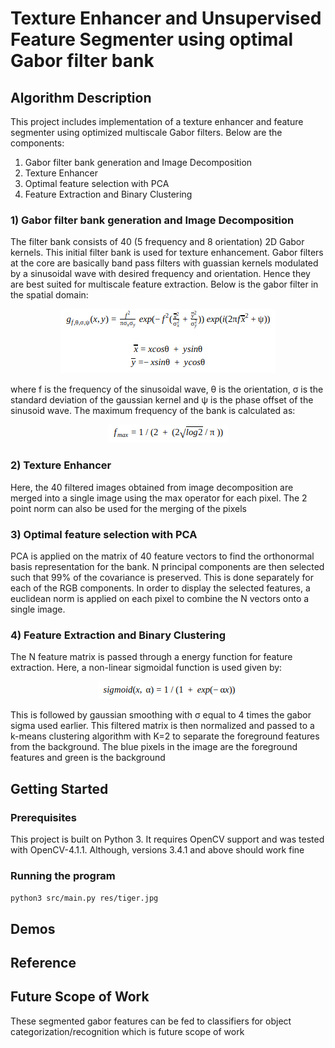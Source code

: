 # Texture Enhancer and Unsupervised Feature Segmenter using optimal Gabor filter bank

## Algorithm Description
This project includes implementation of a texture enhancer and feature segmenter using optimized multiscale Gabor filters. Below are the components:
1)  Gabor filter bank generation and Image Decomposition
2)  Texture Enhancer
3)  Optimal feature selection with PCA 
4)  Feature Extraction and Binary Clustering

### 1) Gabor filter bank generation and Image Decomposition

The filter bank consists of 40 (5 frequency and 8 orientation) 2D Gabor kernels. This initial filter bank is used for texture enhancement. Gabor filters at the core are basically band pass filters with guassian kernels modulated by a sinusoidal wave with desired frequency and orientation. Hence they are best suited for multiscale feature extraction. Below is the gabor filter in the spatial domain:

<p align="center">
  <img src="docs/images/eq1.png">
</p>

where f is the frequency of the sinusoidal wave, θ is the orientation, σ is the standard deviation of the gaussian kernel and ψ is the phase offset of the sinusoid wave. The maximum frequency of the bank is calculated as:

<p align="center">
  <img src="docs/images/eq2_a.png">
</p>

### 2) Texture Enhancer
Here, the 40 filtered images obtained from image decomposition are merged into a single image using the max operator for each pixel. The 2 point norm can also be used for the merging of the pixels

### 3) Optimal feature selection with PCA
PCA is applied on the matrix of 40 feature vectors to find the orthonormal basis representation for the bank. N principal components are then selected such that 99% of the covariance is preserved. This is done separately for each of the RGB components. In order to display the selected features, a euclidean norm is applied on each pixel to combine the N vectors onto a single image. 

### 4)  Feature Extraction and Binary Clustering
The N feature matrix is passed through a energy function for feature extraction. Here, a non-linear sigmoidal function is used given by:

<p align="center">
  <img src="docs/images/eq3.png">
</p>

This is followed by gaussian smoothing with σ equal to 4 times the gabor sigma used earlier. This filtered matrix is then normalized and passed to a k-means clustering algorithm with K=2 to separate the foreground features from the background. The blue pixels in the image are the foreground features and green is the background

## Getting Started
### Prerequisites
This project is built on Python 3. It requires OpenCV support and was tested with OpenCV-4.1.1. Although, versions 3.4.1 and above should work fine

### Running the program
```python3 src/main.py res/tiger.jpg```

## Demos

## Reference

## Future Scope of Work
These segmented gabor features can be fed to classifiers for object categorization/recognition which is future scope of work
